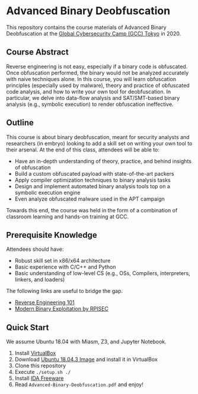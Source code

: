 # Advanced Binary Deobfuscation

This repository contains the course materials of Advanced Binary Deobfuscation at the [Global Cybersecurity Camp (GCC) Tokyo](https://www.security-camp.or.jp/event/gcc_tokyo_program.html) in 2020.

## Course Abstract

Reverse engineering is not easy, especially if a binary code is obfuscated. Once obfuscation performed, the binary would not be analyzed accurately with naive techniques alone. In this course, you will learn obfuscation principles (especially used by malware), theory and practice of obfuscated code analysis, and how to write your own tool for deobfuscation. In particular, we delve into data-flow analysis and SAT/SMT-based binary analysis (e.g., symbolic execution) to render obfuscation ineffective.

## Outline

This course is about binary deobfuscation, meant for security analysts and researchers (in embryo) looking to add a skill set on writing your own tool to their arsenal. At the end of this class, attendees will be able to:
- Have an in-depth understanding of theory, practice, and behind insights of obfuscation
- Build a custom obfuscated payload with state-of-the-art packers
- Apply compiler optimization techniques to binary analysis tasks
- Design and implement automated binary analysis tools top on a symbolic execution engine
- Even analyze obfuscated malware used in the APT campaign

Towards this end, the course was held in the form of a combination of classroom learning and hands-on training at GCC.

## Prerequisite Knowledge

Attendees should have:
- Robust skill set in x86/x64 architecture
- Basic experience with C/C++ and Python
- Basic understanding of low-level CS (e.g., OSs, Compilers, interpreters, linkers, and loaders)

The following links are useful to bridge the gap.
- [Reverse Engineering 101](https://malwareunicorn.org/workshops/re101.html)
- [Modern Binary Exploitation by RPISEC](https://github.com/RPISEC/MBE)

## Quick Start

We assume Ubuntu 18.04 with Miasm, Z3, and Jupyter Notebook.

1. Install [VirtualBox](https://www.virtualbox.org/wiki/Linux_Downloads)
2. Download [Ubuntu 18.04.3 Image](https://sourceforge.net/projects/osboxes/files/v/vb/55-U-u/18.04/18.04.3/18.04.3VB-64bit.7z/download) and install it in VirtualBox
3. Clone this repository
4. Execute `./setup.sh ./`
5. Install [IDA Freeware](https://www.hex-rays.com/products/ida/support/download_freeware.shtml)
6. Read `Advanced-Binary-Deobfuscation.pdf` and enjoy!

